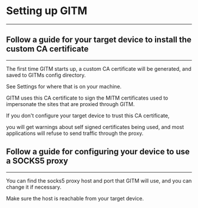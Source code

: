 # Setting up GITM
--- 

## Follow a guide for your target device to install the custom CA certificate
---
The first time GITM starts up, a custom CA certificate will be generated, 
and saved to GITMs config directory.  

See Settings for where that is on your machine.

GITM uses this CA certificate to sign the MITM certificates 
used to impersonate the sites that are proxied through GITM.

If you don't configure your target device to trust this CA certificate, 

you will get warnings about self signed certificates being used, and most applications will
refuse to send traffic through the proxy.

## Follow a guide for configuring your device to use a SOCKS5 proxy
---
You can find the socks5 proxy host and port that GITM will use, and you can change it if necessary. 

Make sure the host is reachable from your target device.

